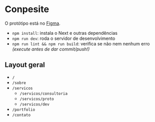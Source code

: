 # Conpesite

O protótipo está no [Figma](https://www.figma.com/design/XwVQnNcbmC0xRJv4eOKuhT/%5BMKT%5D%5B2024%5D-Site-institucional?node-id=191-352&m=dev).

- `npm install`: instala o Next e outras dependências
- `npm run dev`: roda o servidor de desenvolvimento
- `npm run lint && npm run build`: verifica se não nem nenhum erro _(execute antes de dar commit/push!)_

## Layout geral
- `/`
- `/sobre`
- `/servicos`
  - `/servicos/consultoria`
  - `/servicos/proto`
  - `/servicos/dev`
- `/portfolio`
- `/contato`
